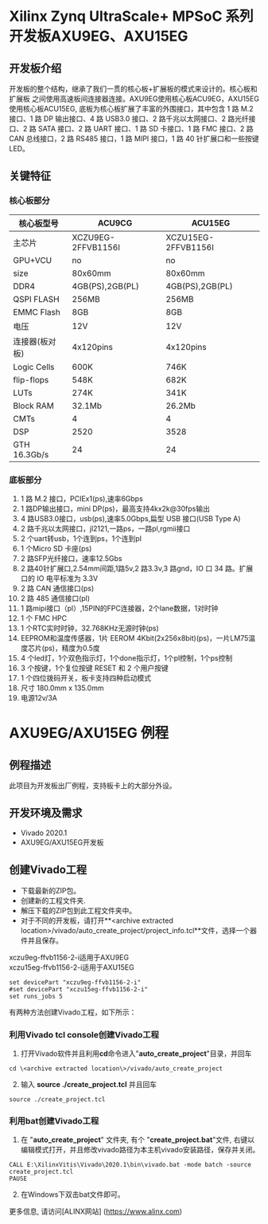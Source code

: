 # Xilinx Zynq UltraScale+ MPSoC 系列开发板AXU9EG、AXU15EG
## 开发板介绍
开发板的整个结构，继承了我们一贯的核心板+扩展板的模式来设计的。核心板和扩展板
之间使用高速板间连接器连接。AXU9EG使用核心板ACU9EG，AXU15EG使用核心板ACU15EG,
底板为核心板扩展了丰富的外围接口，其中包含 1 路 M.2 接口、1 路 DP 输出接口、4 路
USB3.0 接口、2 路千兆以太网接口、2 路光纤接口、2 路 SATA 接口、2 路 UART 接口、1 路
SD 卡接口、1 路 FMC 接口、2 路 CAN 总线接口，2 路 RS485 接口，1 路 MIPI 接口，1 路
40 针扩展口和一些按键 LED。
## 关键特征
### 核心板部分

| 核心板型号         |  ACU9CG              | ACU15EG              | 
|--------------------|----------------------|---------------------|
| 主芯片             |  XCZU9EG-2FFVB1156I   | XCZU15EG-2FFVB1156I   | 
| GPU+VCU            | no                   | no                  | 
| size               | 80x60mm              | 80x60mm             | 
| DDR4               |  4GB(PS),2GB(PL)      |  4GB(PS),2GB(PL)   |  
| QSPI FLASH         |  256MB                |  256MB               | 
| EMMC Flash         |  8GB                 |  8GB                |  
| 电压               | 12V                  | 12V                 | 
| 连接器(板对板)     | 4x120pins            | 4x120pins           | 
| Logic Cells        | 600K                 | 746K                | 
| flip-flops         | 548K                  |  682K              | 
| LUTs               |  274K                  |  341K                |
| Block RAM          | 32.1Mb               | 26.2Mb             | 
| CMTs               | 4                    | 4                   | 
| DSP                | 2520                  | 3528                | 
| GTH  16.3Gb/s      | 24                     | 24                    | 
### 底板部分
1. 1 路 M.2 接口，PCIEx1(ps),速率6Gbps 
2. 1 路DP输出接口，mini DP(ps)，最高支持4kx2k@30fps输出 
3. 4 路USB3.0接口，usb(ps),速率5.0Gbps,扁型 USB 接口(USB Type A) 
4. 2 路千兆以太网接口，jl2121,一路ps，一路pl,rgmii接口  
5. 2 个uart转usb，1个连到ps，1个连到pl
6. 1 个Micro SD 卡座(ps) 
7. 2 路SFP光纤接口，速率12.5Gbs
8. 2 路40针扩展口,2.54mm间距,1路5v,2 路3.3v,3 路gnd，IO 口 34 路。扩展口的 IO 电平标准为 3.3V 
9. 2 路 CAN 通信接口(ps) 
10. 2 路 485 通信接口(pl)
11. 1 路mipi接口（pl）,15PIN的FPC连接器，2个lane数据，1对时钟 
12. 1 个 FMC HPC
13. 1 个RTC实时时钟，32.768KHz无源时钟(ps)
14. EEPROM和温度传感器，1片 EEROM 4Kbit(2x256x8bit)(ps)，一片LM75温度芯片(ps)，精度为0.5度
15. 4 个led灯，1个双色指示灯，1个done指示灯，1个pl控制，1个ps控制
16. 3 个按键，1个复位按键 RESET 和 2 个用户按键  
17. 1 个四位拨码开关，板卡支持四种启动模式
18. 尺寸 180.0mm x 135.0mm
19. 电源12v/3A
# AXU9EG/AXU15EG 例程
## 例程描述
此项目为开发板出厂例程，支持板卡上的大部分外设。
## 开发环境及需求
* Vivado 2020.1
* AXU9EG/AXU15EG开发板
## 创建Vivado工程
* 下载最新的ZIP包。
* 创建新的工程文件夹.
* 解压下载的ZIP包到此工程文件夹中。
* 对于不同的开发板，请打开**\<archive extracted location\>/vivado/auto_create_project/project_info.tcl**文件，选择一个器件并且保存。

xczu9eg-ffvb1156-2-i适用于AXU9EG  
xczu15eg-ffvb1156-2-i适用于AXU15EG  
```
set devicePart "xczu9eg-ffvb1156-2-i"
#set devicePart "xczu15eg-ffvb1156-2-i"
set runs_jobs 5
```

有两种方法创建Vivado工程，如下所示：
### 利用Vivado tcl console创建Vivado工程
1. 打开Vivado软件并且利用**cd**命令进入"**auto_create_project**"目录，并回车
```
cd \<archive extracted location\>/vivado/auto_create_project
```
2. 输入 **source ./create_project.tcl** 并且回车
```
source ./create_project.tcl
```

### 利用bat创建Vivado工程
1. 在 "**auto_create_project**" 文件夹, 有个 "**create_project.bat**"文件, 右键以编辑模式打开，并且修改vivado路径为本主机vivado安装路径，保存并关闭。
```
CALL E:\XilinxVitis\Vivado\2020.1\bin\vivado.bat -mode batch -source create_project.tcl
PAUSE
```
2. 在Windows下双击bat文件即可。


更多信息, 请访问[ALINX网站] (https://www.alinx.com)
